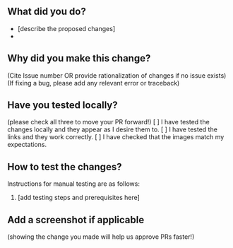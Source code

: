 ## What did you do? 
- [describe the proposed changes]
- 


## Why did you make this change?
(Cite Issue number OR provide rationalization of changes if no issue exists)
(If fixing a bug, please add any relevant error or traceback)


## Have you tested locally?
(please check all three to move your PR forward!)
[ ] I have tested the changes locally and they appear as I desire them to.
[ ] I have tested the links and they work correctly.
[ ] I have checked that the images match my expectations.


## How to test the changes? 
Instructions for manual testing are as follows:

1. [add testing steps and prerequisites here]


## Add a screenshot if applicable
(showing the change you made will help us approve PRs faster!)
